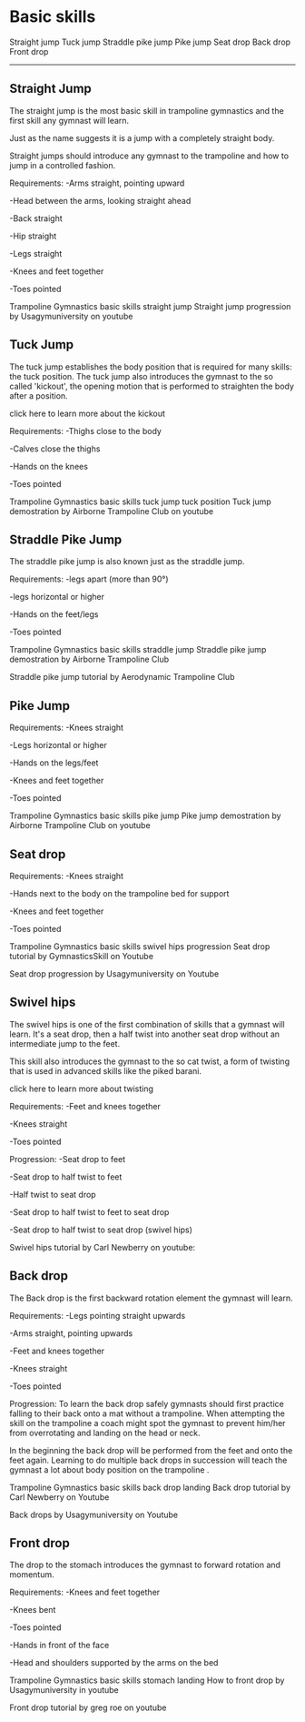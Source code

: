 # Basic skills

Straight jump
Tuck jump
Straddle pike jump
Pike jump
Seat drop
Back drop
Front drop
___

## Straight Jump

The straight jump is the most basic skill in trampoline gymnastics and the first skill any gymnast will learn.

Just as the name suggests it is a jump with a completely straight body. 

Straight jumps should introduce any gymnast to the trampoline and how to jump in a controlled fashion.

Requirements:
-Arms straight, pointing upward 

-Head between the arms, looking straight ahead

-Back straight 

-Hip straight

-Legs straight

-Knees and feet together

-Toes pointed

 
Trampoline Gymnastics basic skills straight jump 
Straight jump progression by Usagymuniversity on youtube


## Tuck Jump

The tuck jump establishes the body position that is required for many skills: the tuck position. The tuck jump also introduces the gymnast to the so called 'kickout', the opening motion that is performed to straighten the body after a position.

click here to learn more about the kickout

Requirements:
-Thighs close to the body

-Calves close the thighs 

-Hands on the knees

-Toes pointed

Trampoline Gymnastics basic skills tuck jump tuck position
Tuck jump demostration by Airborne Trampoline Club on youtube


## Straddle Pike Jump

The straddle pike jump is also known just as the straddle jump. 

Requirements:
-legs apart (more than 90°)

-legs horizontal or higher

-Hands on the feet/legs

-Toes pointed


Trampoline Gymnastics basic skills straddle jump 
Straddle pike jump demostration by Airborne Trampoline Club 


Straddle pike jump tutorial by Aerodynamic Trampoline Club


## Pike Jump

 Requirements:
-Knees straight

-Legs horizontal or higher

-Hands on the legs/feet

-Knees and feet together

-Toes pointed


Trampoline Gymnastics basic skills pike jump 
Pike jump demostration by Airborne Trampoline Club on youtube


## Seat drop

 Requirements:
-Knees straight

-Hands next to the body on the trampoline bed for support

-Knees and feet together

-Toes pointed



Trampoline Gymnastics basic skills swivel hips progression
Seat drop tutorial by GymnasticsSkill on Youtube


Seat drop progression by Usagymuniversity on Youtube


## Swivel hips
The swivel hips is one of the first combination of skills that a gymnast will learn. It's a seat drop, then a half twist into another seat drop without an intermediate jump to the feet. 

This skill also introduces the gymnast to the so cat twist, a form of twisting that is used in advanced skills like the piked barani.

click here to learn more about twisting

Requirements:
-Feet and knees together

-Knees straight

-Toes pointed

Progression:
-Seat drop to feet

-Seat drop to half twist to feet

-Half twist to seat drop 

-Seat drop to half twist to feet to seat drop

-Seat drop to half twist to seat drop (swivel hips)


Swivel hips tutorial by Carl Newberry on youtube:


## Back drop
 

The Back drop is the first backward rotation element the gymnast will learn.

Requirements:
-Legs pointing straight upwards

-Arms straight, pointing upwards

-Feet and knees together

-Knees straight

-Toes pointed

Progression:
To learn the back drop safely gymnasts should first practice falling to their back onto a mat without a trampoline. When attempting the skill on the trampoline a coach might spot the gymnast to prevent him/her from overrotating and landing on the head or neck.

In the beginning the back drop will be performed from the feet and onto the feet again. Learning to do multiple back drops in succession will teach the gymnast a lot about body position on the trampoline .  

Trampoline Gymnastics basic skills back drop landing
Back drop tutorial by Carl Newberry on Youtube


Back drops by Usagymuniversity on Youtube


## Front drop
The drop to the stomach introduces the gymnast to forward rotation and momentum. 

Requirements:
-Knees and feet together

-Knees bent

-Toes pointed

-Hands in front of the face

-Head and shoulders supported by the arms on the bed



Trampoline Gymnastics basic skills stomach landing
How to front drop by Usagymuniversity in youtube


Front drop tutorial by greg roe on youtube
